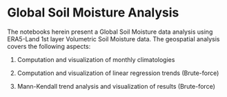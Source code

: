 # Global Soil Moisture Analysis

The notebooks herein present a Global Soil Moisture data analysis using ERA5-Land 1st layer Volumetric Soil Moisture data. The geospatial analysis covers the following aspects:

1. Computation and visualization of monthly climatologies

2. Computation and visualization of linear regression trends (Brute-force)

2. Mann-Kendall trend analysis and visualization of results (Brute-force)
